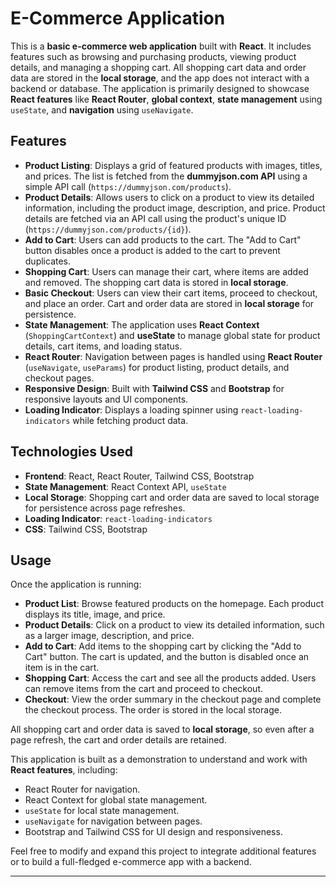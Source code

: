 # E-Commerce Application

This is a **basic e-commerce web application** built with **React**. It includes features such as browsing and purchasing products, viewing product details, and managing a shopping cart. All shopping cart data and order data are stored in the **local storage**, and the app does not interact with a backend or database. The application is primarily designed to showcase **React features** like **React Router**, **global context**, **state management** using `useState`, and **navigation** using `useNavigate`.

## Features


- **Product Listing**: Displays a grid of featured products with images, titles, and prices. The list is fetched from the **dummyjson.com API** using a simple API call (`https://dummyjson.com/products`).
- **Product Details**: Allows users to click on a product to view its detailed information, including the product image, description, and price. Product details are fetched via an API call using the product's unique ID (`https://dummyjson.com/products/{id}`).
- **Add to Cart**: Users can add products to the cart. The "Add to Cart" button disables once a product is added to the cart to prevent duplicates.
- **Shopping Cart**: Users can manage their cart, where items are added and removed. The shopping cart data is stored in **local storage**.
- **Basic Checkout**: Users can view their cart items, proceed to checkout, and place an order. Cart and order data are stored in **local storage** for persistence.
- **State Management**: The application uses **React Context** (`ShoppingCartContext`) and **useState** to manage global state for product details, cart items, and loading status.
- **React Router**: Navigation between pages is handled using **React Router** (`useNavigate`, `useParams`) for product listing, product details, and checkout pages.
- **Responsive Design**: Built with **Tailwind CSS** and **Bootstrap** for responsive layouts and UI components.
- **Loading Indicator**: Displays a loading spinner using `react-loading-indicators` while fetching product data.

## Technologies Used

- **Frontend**: React, React Router, Tailwind CSS, Bootstrap
- **State Management**: React Context API, `useState`
- **Local Storage**: Shopping cart and order data are saved to local storage for persistence across page refreshes.
- **Loading Indicator**: `react-loading-indicators`
- **CSS**: Tailwind CSS, Bootstrap


## Usage

Once the application is running:

- **Product List**: Browse featured products on the homepage. Each product displays its title, image, and price.
- **Product Details**: Click on a product to view its detailed information, such as a larger image, description, and price.
- **Add to Cart**: Add items to the shopping cart by clicking the "Add to Cart" button. The cart is updated, and the button is disabled once an item is in the cart.
- **Shopping Cart**: Access the cart and see all the products added. Users can remove items from the cart and proceed to checkout.
- **Checkout**: View the order summary in the checkout page and complete the checkout process. The order is stored in the local storage.

All shopping cart and order data is saved to **local storage**, so even after a page refresh, the cart and order details are retained.

This application is built as a demonstration to understand and work with **React features**, including:

- React Router for navigation.
- React Context for global state management.
- `useState` for local state management.
- `useNavigate` for navigation between pages.
- Bootstrap and Tailwind CSS for UI design and responsiveness.

Feel free to modify and expand this project to integrate additional features or to build a full-fledged e-commerce app with a backend.

---



